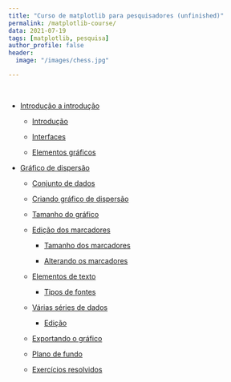 ```yaml
---
title: "Curso de matplotlib para pesquisadores (unfinished)"
permalink: /matplotlib-course/
data: 2021-07-19
tags: [matplotlib, pesquisa]
author_profile: false
header:
  image: "/images/chess.jpg"

---
```




<br>

- <a href="/Curso-matplotlib-00">Introdução a introdução</a>

  + <a href="/Curso-matplotlib-01">Introdução</a>

  + <a href="/Curso-matplotlib-02">Interfaces</a>

  + <a href="/Curso-matplotlib-03">Elementos gráficos</a>

- <a href="/Curso-matplotlib-04">Gráfico de dispersão</a>

  + <a href="/Curso-matplotlib-05">Conjunto de dados</a>

  + <a href="/Curso-matplotlib-06">Criando gráfico de dispersão</a>

  + <a href="/Curso-matplotlib-07">Tamanho do gráfico</a>

  + <a href="/Curso-matplotlib-08">Edição dos marcadores</a>

    * <a href="/Curso-matplotlib-09">Tamanho dos marcadores</a>

    * <a href="/Curso-matplotlib-10">Alterando os marcadores</a>

  + <a href="/Curso-matplotlib-11">Elementos de texto</a>

    * <a href="/Curso-matplotlib-12">Tipos de fontes</a>

  + <a href="/Curso-matplotlib-13">Várias séries de dados</a>

    * <a href="/Curso-matplotlib-14">Edição</a>

  + <a href="/Curso-matplotlib-15">Exportando o gráfico</a>

  + <a href="/Curso-matplotlib-16">Plano de fundo</a>

  + <a href="/Curso-matplotlib-17">Exercícios resolvidos</a>
